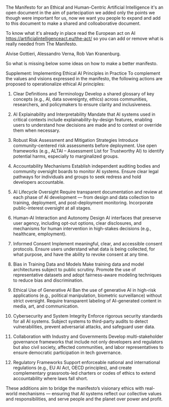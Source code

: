 
The Manifesto for an Ethical and Human-Centric Artificial Intelligence it's an open document
in the aim of partecipation we added only the points we though were important for us, now 
we want you people to expand and add to this document to make a shared and colloaborative document.

To know what it's already in place read the European act on AI https://artificialintelligenceact.eu/the-act/
so you can add or remove what is really needed from The Manifesto.


Alvise Gottieri, Alessandro Verna, Rob Van Kranenburg.

So what is missing below some ideas on how to make a better manifesto.

Supplement: Implementing Ethical AI Principles in Practice
To complement the values and visions expressed in the manifesto, the following actions are proposed to operationalize ethical AI principles:

1. Clear Definitions and Terminology
Develop a shared glossary of key concepts (e.g., AI, data sovereignty, ethics) across communities, researchers, and policymakers to ensure clarity and inclusiveness.

2. AI Explainability and Interpretability
Mandate that AI systems used in critical contexts include explainability-by-design features, enabling users to understand how decisions are made and to contest or override them when necessary.

3. Robust Risk Assessment and Mitigation Strategies
Introduce community-centered risk assessments before deployment. Use open frameworks (e.g., ALTAI – Assessment List for Trustworthy AI) to identify potential harms, especially to marginalized groups.

4. Accountability Mechanisms
Establish independent auditing bodies and community oversight boards to monitor AI systems. Ensure clear legal pathways for individuals and groups to seek redress and hold developers accountable.

5. AI Lifecycle Oversight
Require transparent documentation and review at each phase of AI development — from design and data collection to training, deployment, and post-deployment monitoring. Incorporate public-interest oversight at all stages.

6. Human-AI Interaction and Autonomy
Design AI interfaces that preserve user agency, including opt-out options, clear disclosures, and mechanisms for human intervention in high-stakes decisions (e.g., healthcare, employment).

7. Informed Consent
Implement meaningful, clear, and accessible consent protocols. Ensure users understand what data is being collected, for what purpose, and have the ability to revoke consent at any time.

8. Bias in Training Data and Models
Make training data and model architectures subject to public scrutiny. Promote the use of representative datasets and adopt fairness-aware modeling techniques to reduce bias and discrimination.

9. Ethical Use of Generative AI
Ban the use of generative AI in high-risk applications (e.g., political manipulation, biometric surveillance) without strict oversight. Require transparent labeling of AI-generated content in media, art, and communication.

10. Cybersecurity and System Integrity
Enforce rigorous security standards for all AI systems. Subject systems to third-party audits to detect vulnerabilities, prevent adversarial attacks, and safeguard user data.

11. Collaboration with Industry and Governments
Develop multi-stakeholder governance frameworks that include not only developers and regulators but also civil society, affected communities, and labor representatives to ensure democratic participation in tech governance.

12. Regulatory Frameworks
Support enforceable national and international regulations (e.g., EU AI Act, OECD principles), and create complementary grassroots-led charters or codes of ethics to extend accountability where laws fall short.

These additions aim to bridge the manifesto’s visionary ethics with real-world mechanisms — ensuring that AI systems reflect our collective values and responsibilities, and serve people and the planet over power and profit.
